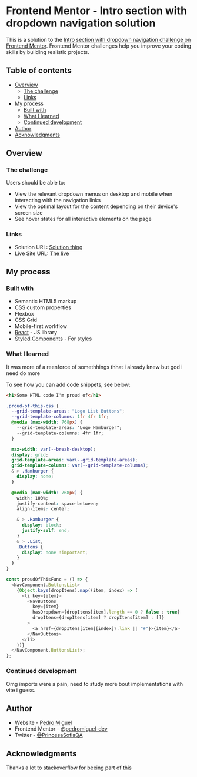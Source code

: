 # Frontend Mentor - Intro section with dropdown navigation solution

This is a solution to the [Intro section with dropdown navigation challenge on Frontend Mentor](https://www.frontendmentor.io/challenges/intro-section-with-dropdown-navigation-ryaPetHE5). Frontend Mentor challenges help you improve your coding skills by building realistic projects.

## Table of contents

- [Overview](#overview)
  - [The challenge](#the-challenge)
  - [Links](#links)
- [My process](#my-process)
  - [Built with](#built-with)
  - [What I learned](#what-i-learned)
  - [Continued development](#continued-development)
- [Author](#author)
- [Acknowledgments](#acknowledgments)

## Overview

### The challenge

Users should be able to:

- View the relevant dropdown menus on desktop and mobile when interacting with the navigation links
- View the optimal layout for the content depending on their device's screen size
- See hover states for all interactive elements on the page

### Links

- Solution URL: [Solution thing](https://github.com/pedromiguel-dev/intro-section-with-dropdow)
- Live Site URL: [The live](https://intro-section-with-dropdow-clc1v2ooi-pedromiguel-dev.vercel.app/)

## My process

### Built with

- Semantic HTML5 markup
- CSS custom properties
- Flexbox
- CSS Grid
- Mobile-first workflow
- [React](https://reactjs.org/) - JS library
- [Styled Components](https://styled-components.com/) - For styles

### What I learned

It was more of a reenforce of somethhings thhat i already knew but god i need do more

To see how you can add code snippets, see below:

```html
<h1>Some HTML code I'm proud of</h1>
```

```css
.proud-of-this-css {
  --grid-template-areas: "Logo List Buttons";
  --grid-template-columns: 1fr 4fr 1fr;
  @media (max-width: 768px) {
    --grid-template-areas: "Logo Hamburger";
    --grid-template-columns: 4fr 1fr;
  }

  max-width: var(--break-desktop);
  display: grid;
  grid-template-areas: var(--grid-template-areas);
  grid-template-columns: var(--grid-template-columns);
  & > .Hamburger {
    display: none;
  }

  @media (max-width: 768px) {
    width: 100%;
    justify-content: space-between;
    align-items: center;

    & > .Hamburger {
      display: block;
      justify-self: end;
    }
    & > .List,
    .Buttons {
      display: none !important;
    }
  }
}
```

```js
const proudOfThisFunc = () => {
  <NavComponent.ButtonsList>
    {Object.keys(dropItens).map((item, index) => (
      <li key={item}>
        <NavButtons
          key={item}
          hasDropdown={dropItens[item].length == 0 ? false : true}
          dropItens={dropItens[item] ? dropItens[item] : []}
        >
          <a href={dropItens[item][index]?.link || "#"}>{item}</a>
        </NavButtons>
      </li>
    ))}
  </NavComponent.ButtonsList>;
};
```

### Continued development

Omg imports were a pain, need to study more bout implementations with vite i guess.

## Author

- Website - [Pedro Miguel](https://github.com/pedromiguel-dev)
- Frontend Mentor - [@pedromiguel-dev](https://www.frontendmentor.io/profile/pedromiguel-dev)
- Twitter - [@PrincesaSofiaQA](https://twitter.com/PrincesaSofiaQA)

## Acknowledgments

Thanks a lot to stackoverflow for beeing part of this
